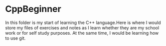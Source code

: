 # CppBeginner
In this folder is my start of learning the C++ language.Here is where I would store my files of exercises and notes as I learn whether they are my school work or for self study purposes. At the same time, I would be learning how to use git.
